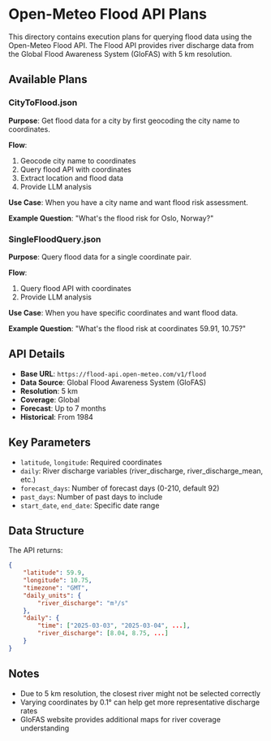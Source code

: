 # Open-Meteo Flood API Plans

This directory contains execution plans for querying flood data using the Open-Meteo Flood API. The Flood API provides river discharge data from the Global Flood Awareness System (GloFAS) with 5 km resolution.

## Available Plans

### CityToFlood.json

**Purpose**: Get flood data for a city by first geocoding the city name to coordinates.

**Flow**:

1. Geocode city name to coordinates
2. Query flood API with coordinates
3. Extract location and flood data
4. Provide LLM analysis

**Use Case**: When you have a city name and want flood risk assessment.

**Example Question**: "What's the flood risk for Oslo, Norway?"

### SingleFloodQuery.json

**Purpose**: Query flood data for a single coordinate pair.

**Flow**:

1. Query flood API with coordinates
2. Provide LLM analysis

**Use Case**: When you have specific coordinates and want flood data.

**Example Question**: "What's the flood risk at coordinates 59.91, 10.75?"

## API Details

- **Base URL**: `https://flood-api.open-meteo.com/v1/flood`
- **Data Source**: Global Flood Awareness System (GloFAS)
- **Resolution**: 5 km
- **Coverage**: Global
- **Forecast**: Up to 7 months
- **Historical**: From 1984

## Key Parameters

- `latitude`, `longitude`: Required coordinates
- `daily`: River discharge variables (river_discharge, river_discharge_mean, etc.)
- `forecast_days`: Number of forecast days (0-210, default 92)
- `past_days`: Number of past days to include
- `start_date`, `end_date`: Specific date range

## Data Structure

The API returns:

```json
{
    "latitude": 59.9,
    "longitude": 10.75,
    "timezone": "GMT",
    "daily_units": {
        "river_discharge": "m³/s"
    },
    "daily": {
        "time": ["2025-03-03", "2025-03-04", ...],
        "river_discharge": [8.04, 8.75, ...]
    }
}
```

## Notes

- Due to 5 km resolution, the closest river might not be selected correctly
- Varying coordinates by 0.1° can help get more representative discharge rates
- GloFAS website provides additional maps for river coverage understanding
